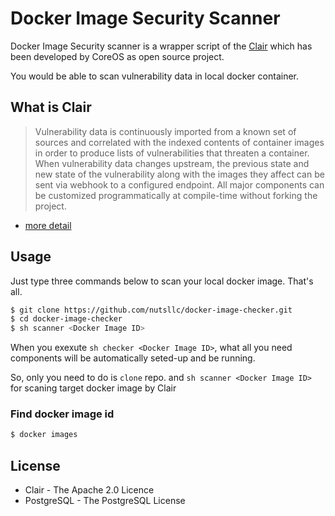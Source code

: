 # Docker Image Security Scanner

Docker Image Security scanner is a wrapper script of the [Clair](https://github.com/coreos/clair) which has been developed by CoreOS as open source project.

You would be able to scan vulnerability data in local docker container.

## What is Clair

>Vulnerability data is continuously imported from a known set of sources and correlated with the indexed contents of container images in order to produce lists of vulnerabilities that threaten a container. When vulnerability data changes upstream, the previous state and new state of the vulnerability along with the images they affect can be sent via webhook to a configured endpoint. All major components can be customized programmatically at compile-time without forking the project.

* [more detail](https://github.com/coreos/clair/blob/master/README.md)

## Usage

Just type three commands below to scan your local docker image. That's all.

```bash
$ git clone https://github.com/nutsllc/docker-image-checker.git
$ cd docker-image-checker
$ sh scanner <Docker Image ID>
```

When you exexute ``sh checker <Docker Image ID>``, what all you need components will be automatically seted-up and be running.

So, only you need to do is ``clone`` repo. and ``sh scanner <Docker Image ID>`` for scaning target docker image by Clair 

### Find docker image id

```bash
$ docker images
```

## License

* Clair - The Apache 2.0 Licence
* PostgreSQL - The PostgreSQL License
